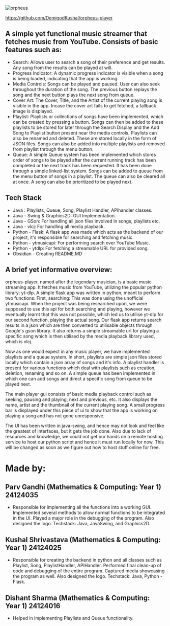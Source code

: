 
![orpheus](https://github.com/user-attachments/assets/bc19d63f-a247-48bc-8bf4-df1984bf752c)


https://github.com/DemigodKushal/orpheus-player
## A simple yet functional music streamer that fetches music from YouTube. Consists of basic features such as:
* Search: Allows user to search a song of their preference and get results. Any song from the results can be played at will.
* Progress Indicator: A dynamic progress indicator is visible when a song is being loaded, indicating that the app is working.
* Media Controls: Songs can be played and paused. User can also seek throughout the duration  of the song. The previous button replays the song and the next button plays the next song from queue. 
* Cover Art: The Cover, Title, and the Artist of the current playing song is visible in the app.  Incase the cover art fails to get fetched, a fallback image is displayed.
* Playlist: Playlists or collections of songs have been implemented, which can be created by pressing a button. Songs can then be added to these playlists to be stored for later through the Search Display and the Add Song to Playlist button present near the media controls. Playlists can also be renamed and deleted. These are stored locally in the form of JSON files. Songs can also be added into multiple playlists and removed from playlist through the menu button.
* Queue: A simple Queue system has been implemented which stores order of songs to be played after the current running track has been completed or the next track has been requested. It has been done through a simple linked-list system. Songs can be added to queue from the menu button of songs in a playlist. The queue can also be cleared all at once.  A song can also be prioritized to be played next.

## Tech Stack
* Java : Playlists, Queue, Song, Playlist Handler, APIhandler classes.
* Java - Swing & Graphics2D: GUI Implementation.
* Java - GSon: For handling all json files involved in songs, playlists etc.
* Java - vlcj: For handling all media playback.
* Python - Flask: A flask app was made which acts as the backend of our project, it's responsible for searching and fetching music.
* Python - ytmusicapi: For performing search over YouTube Music.
* Python - ytdlp: For fetching a streamable URL for provided song.
* Obsidian - Creating README.MD
## A brief yet informative overview:
orpheus-player, named after the legendary musician, is a basic music streaming app. It fetches music from YouTube, utilizing the popular python library: yt-dlp. A simple flask app was written in python, meant to perform two functions: First, searching: This was done using the unofficial ytmusicapi. When the project was being researched upon, we were supposed to use this api for both searching and playing, however we eventually learnt that this was not possible, which led us to utilise yt-dlp for our second function, playing the actual song. Our flask app returns search results in a json which are then converted to utilisable objects through Google's gson library. It also returns a simple streamable url for playing a specific song which is then utilised by the media playback library used, which is vlcj.

Now as one would expect in any music player, we have implemented playlists and a queue system. In short, playlists are simple json files stored locally which contain a json array of songs and it's info. A playlist handler is present for various functions which deal with playlists such as creation, deletion, renaming and so on. A simple queue has been implemented in which one can add songs and direct a specific song from queue to be played next. 

The main player gui consists of  basic media playback control such as seeking, pausing and playing,  next and previous, etc. It also displays the name, artist and the thumbnail of the current playing song. A small progress bar is displayed under this piece of ui to show that the app is working  on playing a song and has not gone unresponsive.

The UI has been written in java-swing, and hence may not look and feel like the greatest of interfaces, but it gets the job done. Also due to lack of resources and knowledge, we could not get our hands on a remote hosting service to host our python script and hence it must run locally for now. This will be changed as soon as we figure out how to host stuff online for free.

# Made by:
## Parv Gandhi (Mathematics & Computing: Year 1) 24124035

* Responsible for implementing all the functions into a working GUI. Implemented several methods to allow normal functions to be integrated in the UI. Played a major role in the debugging of the program. Also designed the logo. Techstack: Java, JavaSwing, and Graphics2D. 
## Kushal Shrivastava (Mathematics & Computing: Year 1) 24124025

* Responsible for creating the backend in python and all classes such as Playlist, Song, PlaylistHandler, APIHandler. Performed final clean-up of code and debugging of the entire program. Captured media showcasing the program as well. Also designed the logo. Techstack: Java, Python - Flask. 
## Dishant Sharma (Mathematics & Computing: Year 1) 24124016

* Helped in implementing Playlists and Queue functionality.



